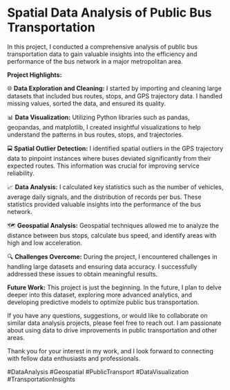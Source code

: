 # Spatial Data Analysis of Public Bus Transportation

In this project, I conducted a comprehensive analysis of public bus transportation data to gain valuable insights into the efficiency and performance of the bus network in a major metropolitan area.

**Project Highlights:**

🌐 **Data Exploration and Cleaning:** I started by importing and cleaning large datasets that included bus routes, stops, and GPS trajectory data. I handled missing values, sorted the data, and ensured its quality.

📊 **Data Visualization:** Utilizing Python libraries such as pandas, geopandas, and matplotlib, I created insightful visualizations to help understand the patterns in bus routes, stops, and trajectories.

🚍 **Spatial Outlier Detection:** I identified spatial outliers in the GPS trajectory data to pinpoint instances where buses deviated significantly from their expected routes. This information was crucial for improving service reliability.

📈 **Data Analysis:** I calculated key statistics such as the number of vehicles, average daily signals, and the distribution of records per bus. These statistics provided valuable insights into the performance of the bus network.

🗺️ **Geospatial Analysis:** Geospatial techniques allowed me to analyze the distance between bus stops, calculate bus speed, and identify areas with high and low acceleration.

🔍 **Challenges Overcome:** During the project, I encountered challenges in handling large datasets and ensuring data accuracy. I successfully addressed these issues to obtain meaningful results.

**Future Work:** This project is just the beginning. In the future, I plan to delve deeper into this dataset, exploring more advanced analytics, and developing predictive models to optimize public bus transportation.

If you have any questions, suggestions, or would like to collaborate on similar data analysis projects, please feel free to reach out. I am passionate about using data to drive improvements in public transportation and other areas.

Thank you for your interest in my work, and I look forward to connecting with fellow data enthusiasts and professionals.

#DataAnalysis #Geospatial #PublicTransport #DataVisualization #TransportationInsights
